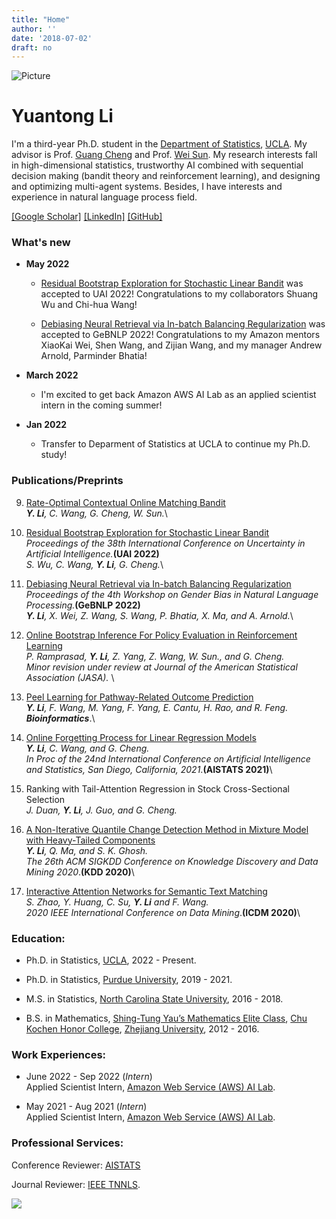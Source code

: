 ```yaml
---
title: "Home"
author: ''
date: '2018-07-02'
draft: no
---
```


![Picture](/self-image/selfie.jpg)

# Yuantong Li
I'm a third-year Ph.D. student in the [Department of Statistics](http://statistics.ucla.edu), [UCLA](https://www.ucla.edu). My advisor is Prof. [Guang Cheng](http://www.stat.ucla.edu/~guangcheng/) and Prof. [Wei Sun](https://web.ics.purdue.edu/~sun244/). 
My research interests fall in high-dimensional statistics, trustworthy AI  combined with sequential decision making (bandit theory and reinforcement learning), and designing and optimizing multi-agent systems. Besides, I have interests and experience in natural language process field.



[[Google Scholar]](https://scholar.google.com/citations?hl=en&user=wT8kLn4AAAAJ&view_op=list_works&sortby=title&gmla=AJsN-F76O2e1DXmn54H5khUZ1Fl2HpQcHUCTxdZDV6UkaC0crFRf0QtIPZ5Dbr0Iy5y8_saLFPb3SSj-6HRJ1dyUOOKqJk_d9vHFDeMGDGh3b2pDdGcepdI&sciund=1766651423776757674)
[[LinkedIn]](https://www.linkedin.com/in/yuantongli/)
[[GitHub]](https://github.com/Likelyt)

### What's new
* __May 2022__
  * [Residual Bootstrap Exploration for Stochastic Linear Bandit](https://arxiv.org/pdf/2202.11474) was accepted to UAI 2022! Congratulations to my collaborators Shuang Wu and Chi-hua Wang! 

  * [Debiasing Neural Retrieval via In-batch Balancing Regularization](https://arxiv.org/abs/2205.09240) was accepted to GeBNLP 2022! Congratulations to my Amazon mentors XiaoKai Wei, Shen Wang, and Zijian Wang, and my manager Andrew Arnold, Parminder Bhatia!


* __March 2022__
  * I'm excited to get back Amazon AWS AI Lab as an applied scientist intern in the coming summer!

* __Jan 2022__
  * Transfer to Deparment of Statistics at UCLA to continue my Ph.D. study!

### Publications/Preprints

9. [Rate-Optimal Contextual Online Matching Bandit](https://arxiv.org/abs/2205.03699)\
_**Y. Li**, C. Wang, G. Cheng, W. Sun._\

8. [Residual Bootstrap Exploration for Stochastic Linear Bandit](https://arxiv.org/pdf/2202.11474)\
_Proceedings of the 38th International Conference on Uncertainty in Artificial Intelligence._**(UAI 2022)**\
_S. Wu, C. Wang, **Y. Li**, G. Cheng._\


7. [Debiasing Neural Retrieval via In-batch Balancing Regularization](https://arxiv.org/abs/2205.09240)\
_Proceedings of the 4th Workshop on Gender Bias in Natural Language Processing._**(GeBNLP 2022)**\
_**Y. Li**, X. Wei, Z. Wang, S. Wang, P. Bhatia, X. Ma, and A. Arnold._\

6. [Online Bootstrap Inference For Policy Evaluation in Reinforcement Learning](https://arxiv.org/abs/2108.03706)\
_P. Ramprasad, **Y. Li**, Z. Yang, Z. Wang, W. Sun., and G. Cheng._\
_Minor revision under review at Journal of the American Statistical Association (JASA)._ \

5. [Peel Learning for Pathway-Related Outcome Prediction](https://academic.oup.com/bioinformatics/advance-article-abstract/doi/10.1093/bioinformatics/btab402/6286960?redirectedFrom=fulltext)\
_**Y. Li**, F. Wang, M. Yang, F. Yang, E. Cantu, H. Rao, and R. Feng._\
_**Bioinformatics**_.\

4. [Online Forgetting Process for Linear Regression Models](http://proceedings.mlr.press/v130/li21a/li21a.pdf)\
_**Y. Li**, C. Wang, and G. Cheng._\
_In Proc of the 24nd International Conference on Artificial Intelligence and Statistics, San Diego, California, 2021_.**(AISTATS 2021)**\

3. Ranking with Tail-Attention Regression in Stock Cross-Sectional Selection\
_J. Duan, **Y. Li**, J. Guo, and G. Cheng._

2. [A Non-Iterative Quantile Change Detection Method in Mixture Model with Heavy-Tailed Components](https://arxiv.org/abs/2006.11383)\
_**Y. Li**, Q. Ma, and S. K. Ghosh._\
_The 26th ACM SIGKDD Conference on Knowledge Discovery and Data Mining 2020_.**(KDD 2020)**\

1. [Interactive Attention Networks for Semantic Text Matching](https://ieeexplore.ieee.org/document/9338264)\
_S. Zhao, Y. Huang, C. Su, **Y. Li** and F. Wang._\
_2020 IEEE International Conference on Data Mining_.**(ICDM 2020)**\




### Education:
* Ph.D. in Statistics, [UCLA](http://statistics.ucla.edu), 2022 - Present.

* Ph.D. in Statistics, [Purdue University](https://www.stat.purdue.edu), 2019 - 2021.

* M.S. in Statistics, [North Carolina State University](https://statistics.sciences.ncsu.edu), 2016 - 2018.

* B.S. in Mathematics, [Shing-Tung Yau’s Mathematics Elite Class](http://www.yau-awards.org/yauclass.php), [Chu Kochen Honor College](http://ckc.zju.edu.cn/english/), [Zhejiang University](https://www.zju.edu.cn/english/), 2012 - 2016.


### Work Experiences:
*  June 2022 - Sep 2022 (_Intern_)\
Applied Scientist Intern, [Amazon Web Service (AWS) AI Lab](https://aws.amazon.com/machine-learning/ai-services/).

*  May 2021 - Aug 2021 (_Intern_)\
Applied Scientist Intern, [Amazon Web Service (AWS) AI Lab](https://aws.amazon.com/machine-learning/ai-services/).


### Professional Services:
Conference Reviewer: [AISTATS](http://aistats.org/)


Journal Reviewer: [IEEE TNNLS](https://ieeexplore.ieee.org/xpl/RecentIssue.jsp?punumber=5962385).


<a href="https://clustrmaps.com/site/1bdg7"  title="Visit tracker"><img src="//www.clustrmaps.com/map_v2.png?d=68WU6lyMBWAWPVjxLizAC0BMO6SXQ8MWVgdapRbf12o&cl=ffffff" /></a>



